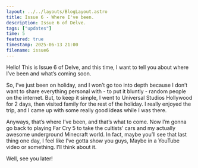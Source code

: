 ```yaml
---
layout: ../../layouts/BlogLayout.astro
title: Issue 6 - Where I've been.
description: Issue 6 of Delve.
tags: ["updates"]
time: 5
featured: true
timestamp: 2025-06-13 21:00
filename: issue6
---
```


Hello! This is Issue 6 of Delve, and this time, I want to tell you about where I’ve been and what’s coming soon.

So, I’ve just been on holiday, and I won’t go too into depth because I don’t want to share everything personal with - to put it bluntly - random people on the internet. But, to keep it simple, I went to Universal Studios Hollywood for 2 days, then visited family for the rest of the holiday. I really enjoyed the trip, and I came up with some really good ideas while I was there.

Anyways, that’s where I’ve been, and that’s what to come. Now I’m gonna go back to playing Far Cry 5 to take the cultists’ cars and my actually awesome underground Minecraft world. In fact, maybe you’ll see that last thing one day, I feel like I’ve gotta show you guys, Maybe in a YouTube video or something. I’ll think about it.

Well, see you later!
